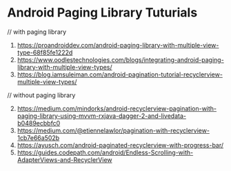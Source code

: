 # Android Paging Library Tuturials
// with paging library

1. https://proandroiddev.com/android-paging-library-with-multiple-view-type-68f85fe1222d
6. https://www.oodlestechnologies.com/blogs/integrating-android-paging-library-with-multiple-view-types/
7. https://blog.iamsuleiman.com/android-pagination-tutorial-recyclerview-multiple-view-types/

// without paging library

2. https://medium.com/mindorks/android-recyclerview-pagination-with-paging-library-using-mvvm-rxjava-dagger-2-and-livedata-b0489ecbbfc0
3. https://medium.com/@etiennelawlor/pagination-with-recyclerview-1cb7e66a502b
4. https://ayusch.com/android-paginated-recyclerview-with-progress-bar/
5. https://guides.codepath.com/android/Endless-Scrolling-with-AdapterViews-and-RecyclerView




